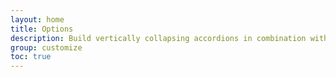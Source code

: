 ```yaml
---
layout: home
title: Options
description: Build vertically collapsing accordions in combination with our Collapse JavaScript plugin.
group: customize
toc: true
---
```

